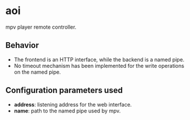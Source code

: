 # aoi

mpv player remote controller.

## Behavior

* The frontend is an HTTP interface, while the backend is a named pipe.
* No timeout mechanism has been implemented for the write operations on the named pipe.

## Configuration parameters used

* **address**: listening address for the web interface.
* **name**: path to the named pipe used by mpv.
